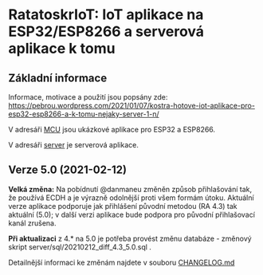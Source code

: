 # RatatoskrIoT: IoT aplikace na ESP32/ESP8266 a serverová aplikace k tomu

## Základní informace
Informace, motivace a použití jsou popsány zde: https://pebrou.wordpress.com/2021/01/07/kostra-hotove-iot-aplikace-pro-esp32-esp8266-a-k-tomu-nejaky-server-1-n/

V adresáři [MCU](MCU) jsou ukázkové aplikace pro ESP32 a ESP8266.

V adresáři [server](server) je serverová aplikace.

## Verze 5.0 (2021-02-12)

**Velká změna:** Na pobídnutí @danmaneu změněn způsob přihlašování tak, že používá ECDH a je výrazně odolnější proti všem formám útoku.
Aktuální verze aplikace podporuje jak přihlášení původní metodou (RA 4.3) tak aktuální (5.0); v další verzi aplikace bude podpora pro původní přihlašovací kanál zrušena.

**Při aktualizaci** z 4.* na 5.0 je potřeba provést změnu databáze - změnový skript server/sql/20210212_diff_4.3_5.0.sql .

Detailnější informaci ke změnám najdete v souboru [CHANGELOG.md](CHANGELOG.md)





